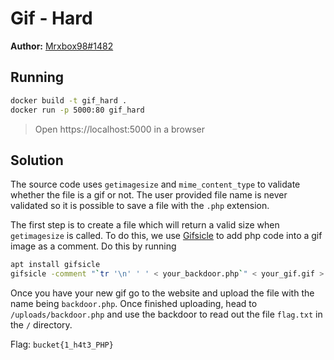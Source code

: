 # Gif - Hard
**Author:** [Mrxbox98#1482](https://github.com/mrxbox98)
## Running
```bash
docker build -t gif_hard .
docker run -p 5000:80 gif_hard
```
> Open https://localhost:5000 in a browser

## Solution
The source code uses ``getimagesize`` and ``mime_content_type`` to validate whether the file is a gif or not. The user provided file name is never validated so it is possible to save a file with the ``.php`` extension.  

The first step is to create a file which will return a valid size when ``getimagesize`` is called. To do this, we use [Gifsicle](https://www.lcdf.org/gifsicle/) to add php code into a gif image as a comment. Do this by running
```bash
apt install gifsicle
gifsicle -comment "`tr '\n' ' ' < your_backdoor.php`" < your_gif.gif > backdoored_gif.gif
```
Once you have your new gif go to the website and upload the file with the name being ``backdoor.php``. Once finished uploading, head to ``/uploads/backdoor.php`` and use the backdoor to read out the file ``flag.txt`` in the ``/`` directory.

Flag: ``bucket{1_h4t3_PHP}``